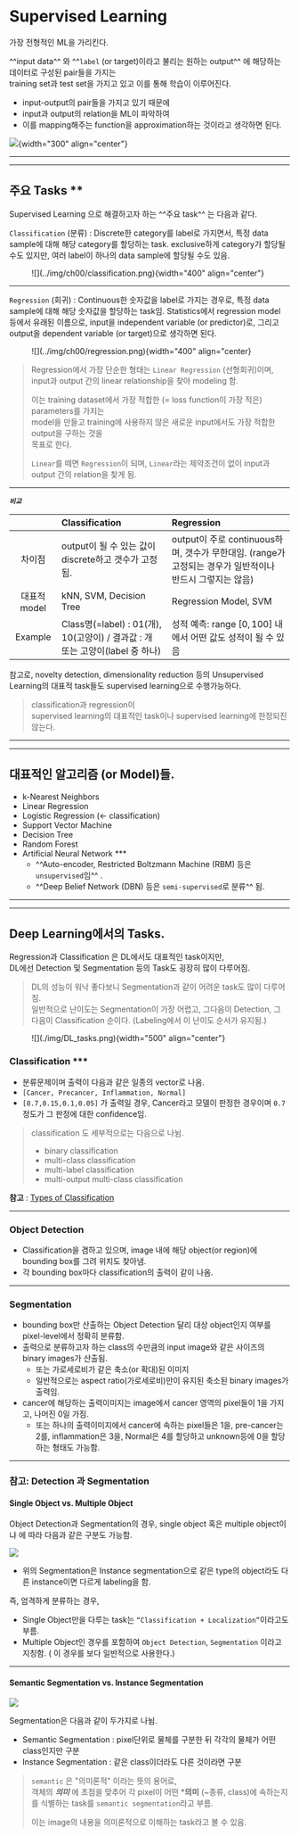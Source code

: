 # Supervised Learning

가장 전형적인 ML을 가리킨다. 

^^input data^^ 와 ^^`label` (or target)이라고 불리는 원하는 output^^ 에 해당하는 데이터로 구성된 pair들을 가지는   
training set과 test set을 가지고 있고 이를 통해 학습이 이루어진다. 

* input-output의 pair들을 가지고 있기 때문에
* input과 output의 relation을 ML이 파악하여 
* 이를 mapping해주는 function을 approximation하는 것이라고 생각하면 된다.

![](../img/ch00/supervised.png){width="300" align="center"}

---

---

## 주요 Tasks **

Supervised Learning 으로 해결하고자 하는 ^^주요 task^^ 는 다음과 같다.

`Classification` (분류)
: Discrete한 category를 label로 가지면서, 특정 data sample에 대해 해당 category를 할당하는 task. exclusive하게 category가 할당될 수도 있지만, 여러 label이 하나의 data sample에 할당될 수도 있음.

<figure markdown>
![](../img/ch00/classification.png){width="400" align="center"}
</figure>

---

`Regression` (회귀)
: Continuous한 숫자값을 label로 가지는 경우로, 특정 data sample에 대해 해당 숫자값을 할당하는 task임. Statistics에서 regression model 등에서 유래된 이름으로, input을 independent variable (or predictor)로, 그리고 output을 dependent variable (or target)으로 생각하면 된다.

<figure markdown>
![](../img/ch00/regression.png){width="400" align="center}
</figure>

> Regression에서 가장 단순한 형태는 `Linear Regression` (선형회귀)이며,  
> input과 output 간의 linear relationship을 찾아 modeling 함.  
>
> 이는 training dataset에서 가장 적합한 (= loss function이 가장 적은) parameters를 가지는  
> model을 만들고 training에 사용하지 않은 새로운 input에서도 가장 적합한 output을 구하는 것을  
> 목표로 한다.  
>
> `Linear`를 떼면 `Regression`이 되며, `Linear`라는 제약조건이 없이 
> input과 output 간의 relation을 찾게 됨.

---

***`비교`***

| | Classification | Regression |
|:---:|:---|:---|
|차이점 | output이 될 수 있는 값이 discrete하고 갯수가 고정됨. | output이 주로 continuous하며, 갯수가 무한대임. (range가 고정되는 경우가 일반적이나 반드시 그렇지는 않음) |
|대표적 model| kNN, SVM, Decision Tree | Regression Model, SVM |
|Example| Class명(=label) : 01(개), 10(고양이) / 결과값 : 개 또는 고양이(label 중 하나) | 성적 예측: range $[0,100]$ 내에서 어떤 값도 성적이 될 수 있음 |

참고로, novelty detection, dimensionality reduction 등의 Unsupervised Learning의 대표적 task들도 supervised learning으로 수행가능하다.

> classification과 regression이  
> supervised learning의 대표적인 task이나  supervised learning에 한정되진 않는다.

---

---

## 대표적인 알고리즘 (or Model)들.

* k-Nearest Neighbors
* Linear Regression
* Logistic Regression (← classification)
* Support Vector Machine
* Decision Tree
* Random Forest
* Artificial Neural Network ***
    * ^^Auto-encoder, Restricted Boltzmann Machine (RBM) 등은 `unsupervised`임^^ .
    * ^^Deep Belief Network (DBN) 등은 `semi-supervised`로 분류^^ 됨.

---

---

## Deep Learning에서의 Tasks.

Regression과 Classification 은 DL에서도 대표적인 task이지만,  
DL에선 Detection 및 Segmentation 등의 Task도 굉장히 많이 다루어짐. 

> DL의 성능이 워낙 좋다보니 Segmentation과 같이 어려운 task도 많이 다루어짐.  
> 일반적으로 난이도는 Segmentation이 가장 어렵고, 그다음이 Detection, 그 다음이 Classification 순이다. (Labeling에서 이 난이도 순서가 유지됨.)

<figure markdown>
![](./img/DL_tasks.png){width="500" align="center"}
</figure>

### Classification ***

* 분류문제이며 출력이 다음과 같은 일종의 vector로 나옴.
* `[Cancer, Precancer, Inflammation, Normal]`
* `[0.7,0.15,0.1,0.05]` 가 출력일 경우, Cancer라고 모델이 판정한 경우이며 `0.7` 정도가 그 판정에 대한 confidence임.

> classification 도 세부적으로는 다음으로 나뉨.
>
> * binary classification
> * multi-class classification
> * multi-label classification
> * multi-output multi-class classification

**참고** : [Types of Classification](../ch02/ml_cls_types.md)

---

### Object Detection

* Classification을 겸하고 있으며, image 내에 해당 object(or region)에 bounding box를 그려 위치도 찾아냄.
* 각 bounding box마다 classification의 출력이 같이 나옴.

---

### Segmentation

* bounding box만 산출하는 Object Detection 달리 대상 object인지 여부를 pixel-level에서 정확히 분류함.
* 출력으로 분류하고자 하는 class의 수만큼의 input image와 같은 사이즈의 binary images가 산출됨.
    * 또는 가로세로비가 같은 축소(or 확대)된 이미지
    * 일반적으로는 aspect ratio(가로세로비)만이 유지된 축소된 binary images가 출력임.
* cancer에 해당하는 출력이미지는 image에서 cancer 영역의 pixel들이 1을 가지고, 나머진 0일 가짐.
    * 또는 하나의 출력이미지에서 cancer에 속하는 pixel들은 1을, pre-cancer는 2를, inflammation은 3을, Normal은 4를 할당하고 unknown등에 0을 할당하는 형태도 가능함. 

---

### 참고: Detection 과 Segmentation

#### Single Object vs. Multiple Object

Object Detection과 Segmentation의 경우, single object 혹은 multiple object이냐 에 따라 다음과 같은 구분도 가능함.

![](./img/DL_object_num_task.png)

* 위의 Segmentation은 Instance segmentation으로 같은 type의 object라도 다른 instance이면 다르게 labeling을 함. 

즉, 엄격하게 분류하는 경우,

* Single Object만을 다루는 task는 `“Classification + Localization”`이라고도 부름.
* Multiple Object인 경우를 포함하여 `Object Detection`, `Segmentation` 이라고 지칭함. ( 이 경우를 보다 일반적으로 사용한다.)

---

#### Semantic Segmentation vs. Instance Segmentation

![](./img/segmentation_type.png)

Segmentation은 다음과 같이 두가지로 나뉨.

* Semantic Segmentation : pixel단위로 물체를 구분한 뒤 각각의 물체가 어떤 class인지만 구분
* Instance Segmentation : 같은 class이더라도 다른 것이라면 구분

> `semantic` 은 "의미론적" 이라는 뜻의 용어로,  
> 객체의 ***의미*** 에 초점을 맞추어 각 pixel이 어떤 ***의미** (~종류, class)에 속하는지를 식별하는 task를 `semantic segmentation`라고 부름.
>
> 이는 image의 내용을 의미론적으로 이해하는 task라고 볼 수 있음.